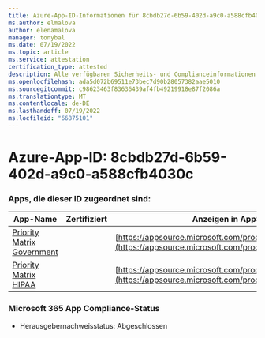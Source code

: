 ```yaml
---
title: Azure-App-ID-Informationen für 8cbdb27d-6b59-402d-a9c0-a588cfb4030c
ms.author: elmalova
author: elenamalova
manager: tonybal
ms.date: 07/19/2022
ms.topic: article
ms.service: attestation
certification_type: attested
description: Alle verfügbaren Sicherheits- und Complianceinformationen für 8cbdb27d-6b59-402d-a9c0-a588cfb4030c.
ms.openlocfilehash: ada5d072b69511e73bec7d90b28057382aae5010
ms.sourcegitcommit: c98623463f83636439af4fb49219918e87f2086a
ms.translationtype: MT
ms.contentlocale: de-DE
ms.lasthandoff: 07/19/2022
ms.locfileid: "66875101"
---
```

# <a name="azure-app-id-8cbdb27d-6b59-402d-a9c0-a588cfb4030c"></a>Azure-App-ID: 8cbdb27d-6b59-402d-a9c0-a588cfb4030c


### <a name="apps-associated-with-this-id"></a>Apps, die dieser ID zugeordnet sind:
| **App-Name** | **Zertifiziert** | **Anzeigen in AppSource** |
|--------------|---------------|-----------------------|
| [Priority Matrix Government](../forward/WA200004231.md) |  | [https://appsource.microsoft.com/product/office/WA200004231](https://appsource.microsoft.com/product/office/WA200004231) |
| [Priority Matrix HIPAA](../forward/WA200004259.md) |  | [https://appsource.microsoft.com/product/office/WA200004259](https://appsource.microsoft.com/product/office/WA200004259) |

### <a name="microsoft-365-app-compliance-status"></a>Microsoft 365 App Compliance-Status
- Herausgebernachweisstatus: Abgeschlossen
